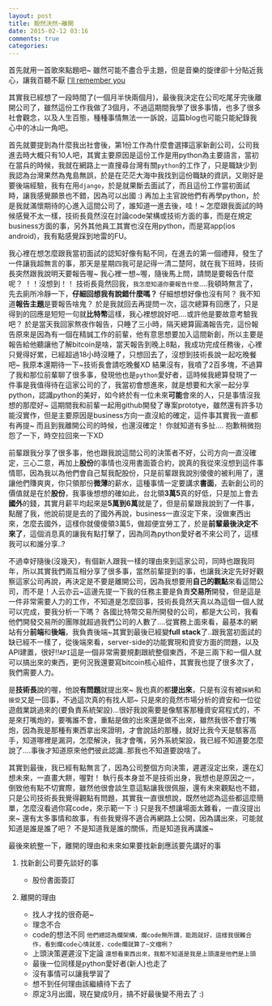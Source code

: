```yaml
---
layout: post
title: 毅然決然~離開
date: 2015-02-12 03:16
comments: true
categories: 
---
```

首先就用一首歌來點題吧~ 雖然可能不盡合乎主題，但是音樂的旋律卻十分貼近我心，讓我百聽不厭
[I'll remember you](https://www.youtube.com/watch?v=7NuVj4xKWsQ)

其實我已經想了一段時間了(一個月半快兩個月)，最後我決定在公司吃尾牙完後離開公司了，雖然這份工作我做了3個月，不過這期間我學了很多事情，也多了很多社會觀念，以及人生百態，種種事情無法一一訴說，這篇blog也可能只能紀錄我心中的冰山一角吧。

首先就要提到為什麼我出社會後，第1份工作為什麼會選擇這家新創公司，公司我進去時大概只有10人吧，其實主要原因是這份工作是用python為主要語言，當初在當兵的時候，我就在網路上一直搜尋台灣有關`python`的工作了，只是職缺少到我認為台灣果然為鬼島無誤，於是在茫茫大海中我找到這份職缺的資訊，又剛好是要後端經驗，我有在用`django`，於是就果斷去面試了，而且這份工作當初面試時，讓我感覺願景也不錯，因為可以出國 :) 再加上主官說他們有再學python，於是我就滿懷期待的心進入這間公司了，誰知道一進去後，哇！~ 怎麼跟我面試的時候感覺不太一樣，技術長竟然沒在討論code架構或技術方面的事，而是在規定business方面的事，另外其他員工其實也沒在用python，而是寫app(ios android)，我有點感覺踩到地雷的FU。

我心裡在想怎麼跟我當初面試的認知好像有點不同，在進去的第一個禮拜，發生了一件讓我超無言的事，那天是星期四我可是記得一清二楚阿，就在我下班時，技術長突然跟我說明天要報告喔~ 我心裡一想~喔，隨後馬上問，請問是要報告什麼呢？ ！！沒想到！！ 技術長竟然回我，`我怎麼知道你要報告什麼`....我頓時無言了，先去廁所冷靜一下，**仔細回想我有說錯什麼嗎？** 仔細想想好像也沒有阿？ 我不知道**報告主題**是要報告啥鬼？ 於是我就回去再提問一次，這次總算有回應了，只是得到的回應是短短一句就**比特幣**這樣，我心裡想說好吧....或許他是要故意考驗我吧？ 於是當天我回家熬夜作報告，只睡了三小時，隔天總算圓滿報告完，這份報告原來是因為有一個在精誠工作的前輩，他有意思想要加入這間新創，所以主要是報告給他聽讓他了解bitcoin是啥，當天報告到晚上8點，我成功完成任務後，心裡只覺得好累，已經超過18小時沒睡了，只想回去了，沒想到技術長說一起吃晚餐吧~ 我原本還期待一下~技術長會請吃晚餐XD 結果沒有，我噴了2百多塊，不過算了我和那位前輩聊了很多事，發現他也是`python`愛好者，這時候我總算發現了一件事是我值得待在這家公司的了，我當初會想進來，就是想要和大家一起分享python，認識python的美好，如今終於有一位未來**可能**會來的人，只是事情沒我想的那麼好~ 這期間我和前輩一起用github開發了專案prototye，雖然還有許多功能沒實作，但是主要原因是business方向一直沒給的確定，這件事其實我一直都有再提~ 而且到我離開公司的時候，也還沒確定！ 你就知道有多扯.... 抱歉稍微抱怨了一下，時空拉回來一下XD

前輩跟我分享了很多事，他也跟我說這間公司的決策者不好，公司方向一直沒確定，三心二意，再加上**股份**的事情也沒用書面簽合約，說真的我從來沒想到這件事情耶，因為我以為他們會自己幫我配股份，只是前輩跟我說別傻傻的被利用了，還讓他們賺爽爽，你只領那份**微薄**的薪水，這種事情一定要講求**書面**，去新創公司的價值就是在於**股份**，我事後想想的確如此，台北領**3萬5**真的好低，只是加上會去**國外**的錢，其實月薪平均起來是**5萬到6萬**就是了，但是前輩跟我說到了一件事，點醒了我，他說前提是去的了國外再說，business一直沒定下來，沒做東西出來，怎麼去國外，這樣你就傻傻領3萬5，做超便宜勞工了，於是**前輩最後決定不來了**，這個消息真的讓我有點打擊了，因為同為python愛好者不來公司了，這樣我可以和誰分享..?

不過幸好隨後(沒幾天)，有個新人跟我一樣的理由來到這家公司，同時也跟我同年，所以其實我們兩互相分享了很多事，當然前輩提到的事，也讓我決定先好好觀察這家公司再說，再決定是不要是離開公司，因為我想要用**自己的觀點**來看這間公司，而不是！人云亦云~這邊先提一下我的任務主要是負責**交易所**開發，但是這是一件非常需要人力的工作，不知道是怎麼回事，技術長竟然天真以為這個一個人就可以完成，要我分析一下嗎？ 各國比特幣交易所開發的公司，都是大公司，我看他們開發交易所的團隊就超過我們公司的人數了....從實務上面來看，最基本的網站有分**前端**和**後端**，我負責後端~其實到最後已經變**full stack**了..跟我當初面試的缺已經不一樣了，從後端來看，server-side的功能實現和資安方面的問題，以及API建置，很好!!`API`這是一個非常需要規劃跟統整個東西，不是三兩下和一個人就可以搞出來的東西，更何況我還要寫bitcoin核心組件，其實我也提了很多次了，我們需要人力。

是**技術長**說的喔，他說**有問題**就提出來~ 我也真的都**提出來**，只是有沒有被`採納`和`接受`又是一回事，不過這次真的有找人耶~ 只是來的竟然市場分析的資安和一位從遊戲業跳過來的(要負責系統架設)...很好我說需要是像駭客那種資安寫程式的，不是來打嘴炮的，要嘴誰不會，重點是做的出來還是做不出來，雖然我很不會打嘴炮，因為我是那種有東西拿出來證明，才會說話的那種，就好比我今天是駭客高手，知道哪裡是漏洞，怎麼解決，我才會嘴，另外系統架設，我已經不知道要怎麼說了....事後才知道原來他們彼此認識..那我也不知道要說啥了。

其實到最後，我已經有點無言了，因為公司整個方向決策，遲遲沒定出來，還在幻想未來，一直畫大餅，喔對！ 執行長本身並不是技術出身，我想也是原因之一，倒致他有點不切實際，雖然他很會談生意這點讓我很佩服，還有未來觀點也不錯，只是公司技術長我覺得觀點有問題，其實我一直很想說，既然他認為這些都這麼簡單，怎麼沒看過你寫code，來示範一下 :) 只是我不想讓場面太難看，一直沒提出來~ 還有太多事情和故事，有些我覺得不適合再網路上公開，因為講出來，可能就知道是誰是誰了吧？ 不是知道我是誰的關係，而是知道我再講誰~

最後來統整一下，離開的理由和未來如果要找新創應該要先講好的事

1. 找新創公司要先談好的事
   - 股份書面簽訂
 
2. 離開的理由
   - 找人才找的很奇葩~
   - 理念不合
   - code的想法不同 `他們總認為爛架構，爛code無所謂，能跑就好，這樣我很難合作，看到爛code心情就差，code爛就算了~文檔咧？`
   - 上頭決策遲遲沒下定論 `還想看東西出來，我都不知道是我是上頭還是他們是上頭`
   - 最後一位同樣是python愛好者(新人)也走了
   - 沒有事情可以讓我學習了
   - 想不到任何理由該繼續待下去了
   - 原定3月出國，現在變成9月，搞不好最後變不用去了 :)
